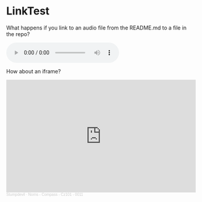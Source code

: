 # LinkTest

What happens if you link to an audio file from the README.md to a file in the repo?

![GitHub Audio](https://github.com/davekopecek/LinkTest/blob/82b0f74bbb04d225e47dc31379c9a316853523e1/0010.wav)

How about an iframe?

<iframe width="100%" height="300" scrolling="no" frameborder="no" allow="autoplay" src="https://w.soundcloud.com/player/?url=https%3A//api.soundcloud.com/tracks/1402175008&color=%23ff5500&auto_play=false&hide_related=false&show_comments=true&show_user=true&show_reposts=false&show_teaser=true&visual=true"></iframe><div style="font-size: 10px; color: #cccccc;line-break: anywhere;word-break: normal;overflow: hidden;white-space: nowrap;text-overflow: ellipsis; font-family: Interstate,Lucida Grande,Lucida Sans Unicode,Lucida Sans,Garuda,Verdana,Tahoma,sans-serif;font-weight: 100;"><a href="https://soundcloud.com/stumpdevil" title="Stumpdevil" target="_blank" style="color: #cccccc; text-decoration: none;">Stumpdevil</a> · <a href="https://soundcloud.com/stumpdevil/norns-compass-cz101-0011" title="Norns - Compass - Cz101 - 0011" target="_blank" style="color: #cccccc; text-decoration: none;">Norns - Compass - Cz101 - 0011</a></div>

